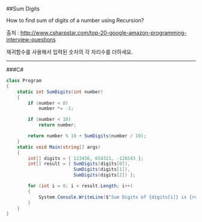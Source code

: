 ##Sum Digits

How to find sum of digits of a number using Recursion?

출처 : <http://www.csharpstar.com/top-20-google-amazon-programming-interview-questions>

재귀함수를 사용해서 입력된 숫자의 각 자리수를 더하세요.

---

###C#
```C#
class Program
{
    static int SumDigits(int number)
    {
        if (number < 0)
            number *= -1;

        if (number < 10)
            return number;

        return number % 10 + SumDigits(number / 10);
    }
    static void Main(string[] args)
    {
        int[] digits = { 123456, 654321, -126543 };
        int[] result = { SumDigits(digits[0]),
                         SumDigits(digits[1]),
                         SumDigits(digits[2]) };

        for (int i = 0; i < result.Length; i++)
        {
            System.Console.WriteLine($"Sum Digits of {digits[i]} is {result[i]}");
        }
    }
}
```
